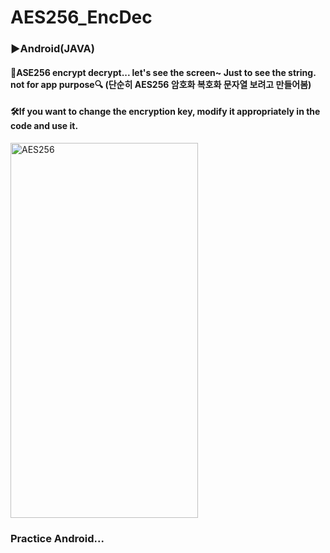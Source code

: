 # AES256_EncDec
### ▶Android(JAVA)
#### 📱ASE256 encrypt decrypt... let's see the screen~ Just to see the string. not for app purpose🔍 (단순히 AES256 암호화 복호화 문자열 보려고 만들어봄)
#### 🛠If you want to change the encryption key, modify it appropriately in the code and use it.

<img height="600" width="300" alt="AES256" src="https://user-images.githubusercontent.com/60701949/188459893-3269ee9e-4e71-42c8-a5e2-cb73e5619797.PNG">

### Practice Android...
